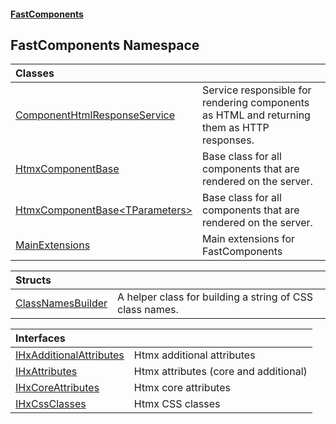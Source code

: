 #### [FastComponents](FastComponents.md 'FastComponents')

## FastComponents Namespace

| Classes | |
| :--- | :--- |
| [ComponentHtmlResponseService](FastComponents.ComponentHtmlResponseService.md 'FastComponents.ComponentHtmlResponseService') | Service responsible for rendering components as HTML and returning them as HTTP responses. |
| [HtmxComponentBase](FastComponents.HtmxComponentBase.md 'FastComponents.HtmxComponentBase') | Base class for all components that are rendered on the server. |
| [HtmxComponentBase&lt;TParameters&gt;](FastComponents.HtmxComponentBase_TParameters_.md 'FastComponents.HtmxComponentBase<TParameters>') | Base class for all components that are rendered on the server. |
| [MainExtensions](FastComponents.MainExtensions.md 'FastComponents.MainExtensions') | Main extensions for FastComponents |

| Structs | |
| :--- | :--- |
| [ClassNamesBuilder](FastComponents.ClassNamesBuilder.md 'FastComponents.ClassNamesBuilder') | A helper class for building a string of CSS class names. |

| Interfaces | |
| :--- | :--- |
| [IHxAdditionalAttributes](FastComponents.IHxAdditionalAttributes.md 'FastComponents.IHxAdditionalAttributes') | Htmx additional attributes |
| [IHxAttributes](FastComponents.IHxAttributes.md 'FastComponents.IHxAttributes') | Htmx attributes (core and additional) |
| [IHxCoreAttributes](FastComponents.IHxCoreAttributes.md 'FastComponents.IHxCoreAttributes') | Htmx core attributes |
| [IHxCssClasses](FastComponents.IHxCssClasses.md 'FastComponents.IHxCssClasses') | Htmx CSS classes |
